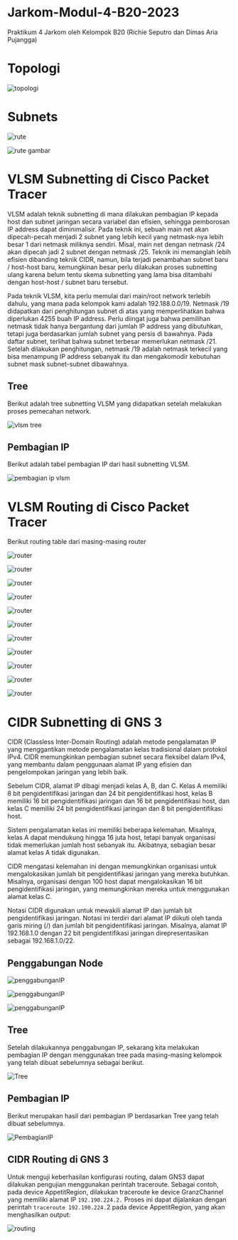 # Jarkom-Modul-4-B20-2023

Praktikum 4 Jarkom oleh Kelompok B20 (Richie Seputro dan Dimas Aria Pujangga)

# Topologi

![topologi](assets/topologi.png)

# Subnets

![rute](assets/rute.png)

![rute gambar](assets/rute-gambar.png)

# VLSM Subnetting di Cisco Packet Tracer

VLSM adalah teknik subnetting di mana dilakukan pembagian IP kepada host dan subnet jaringan secara variabel dan efisien, sehingga pemborosan IP address dapat diminimalisir. Pada teknik ini, sebuah main net akan dipecah-pecah menjadi 2 subnet yang lebih kecil yang netmask-nya lebih besar 1 dari netmask miliknya sendiri. Misal, main net dengan netmask /24 akan dipecah jadi 2 subnet dengan netmask /25. Teknik ini memanglah lebih efisien dibanding teknik CIDR, namun, bila terjadi penambahan subnet baru / host-host baru, kemungkinan besar perlu dilakukan proses subnetting ulang karena belum tentu skema subnetting yang lama bisa ditambahi dengan host-host / subnet baru tersebut.

Pada teknik VLSM, kita perlu memulai dari main/root network terlebih dahulu, yang mana pada kelompok kami adalah 192.188.0.0/19. Netmask /19 didapatkan dari penghitungan subnet di atas yang memperlihatkan bahwa diperlukan 4255 buah IP address. Perlu diingat juga bahwa pemilihan netmask tidak hanya bergantung dari jumlah IP address yang dibutuhkan, tetapi juga berdasarkan jumlah subnet yang persis di bawahnya. Pada daftar subnet, terlihat bahwa subnet terbesar memerlukan netmask /21. Setelah dilakukan penghitungan, netmask /19 adalah netmask terkecil yang bisa menampung IP address sebanyak itu dan mengakomodir kebutuhan subnet mask subnet-subnet dibawahnya.

## Tree

Berikut adalah tree subnetting VLSM yang didapatkan setelah melakukan proses pemecahan network.

![vlsm tree](assets/vlsm-tree.png)

## Pembagian IP

Berikut adalah tabel pembagian IP dari hasil subnetting VLSM.

![pembagian ip vlsm](assets/vlsm-pembagianIP.png)

# VLSM Routing di Cisco Packet Tracer

Berikut routing table dari masing-masing router

![router](assets/vlsm-aura.png)

![router](assets/vlsm-denken.png)

![router](assets/vlsm-eisen.png)

![router](assets/vlsm-fern.png)

![router](assets/vlsm-flamme.png)

![router](assets/vlsm-frieren.png)

![router](assets/vlsm-heiter.png)

![router](assets/vlsm-himmel.png)

![router](assets/vlsm-lawine.png)

![router](assets/vlsm-linie.png)

![router](assets/vlsm-lugner.png)

# CIDR Subnetting di GNS 3

CIDR (Classless Inter-Domain Routing) adalah metode pengalamatan IP yang menggantikan metode pengalamatan kelas tradisional dalam protokol IPv4. CIDR memungkinkan pembagian subnet secara fleksibel dalam IPv4, yang membantu dalam penggunaan alamat IP yang efisien dan pengelompokan jaringan yang lebih baik.

Sebelum CIDR, alamat IP dibagi menjadi kelas A, B, dan C. Kelas A memiliki 8 bit pengidentifikasi jaringan dan 24 bit pengidentifikasi host, kelas B memiliki 16 bit pengidentifikasi jaringan dan 16 bit pengidentifikasi host, dan kelas C memiliki 24 bit pengidentifikasi jaringan dan 8 bit pengidentifikasi host.

Sistem pengalamatan kelas ini memiliki beberapa kelemahan. Misalnya, kelas A dapat mendukung hingga 16 juta host, tetapi banyak organisasi tidak memerlukan jumlah host sebanyak itu. Akibatnya, sebagian besar alamat kelas A tidak digunakan.

CIDR mengatasi kelemahan ini dengan memungkinkan organisasi untuk mengalokasikan jumlah bit pengidentifikasi jaringan yang mereka butuhkan. Misalnya, organisasi dengan 100 host dapat mengalokasikan 16 bit pengidentifikasi jaringan, yang memungkinkan mereka untuk menggunakan alamat kelas C.

Notasi CIDR digunakan untuk mewakili alamat IP dan jumlah bit pengidentifikasi jaringan. Notasi ini terdiri dari alamat IP diikuti oleh tanda garis miring (/) dan jumlah bit pengidentifikasi jaringan. Misalnya, alamat IP 192.168.1.0 dengan 22 bit pengidentifikasi jaringan direpresentasikan sebagai 192.168.1.0/22.

## Penggabungan Node

![penggabunganIP](assets/penggabunganIP.png)

![penggabunganIP](assets/penggabunganIP(1).png)

![penggabunganIP](assets/penggabunganIP(2).png)

## Tree

Setelah dilakukannya penggabungan IP, sekarang kita melakukan pembagian IP dengan menggunakan tree pada masing-masing kelompok yang telah dibuat sebelumnya sebagai berikut.

![Tree](assets/tree.png)

## Pembagian IP

Berikut merupakan hasil dari pembagian IP berdasarkan Tree yang telah dibuat sebelumnya.

![PembagianIP](assets/pembagianIP.png)

## CIDR Routing di GNS 3

Untuk menguji keberhasilan konfigurasi routing, dalam GNS3 dapat dilakukan pengujian menggunakan perintah traceroute. Sebagai contoh, pada device AppetitRegion, dilakukan traceroute ke device GranzChannel yang memiliki alamat IP `192.190.224.2.` Proses ini dapat dijalankan dengan perintah `traceroute 192.190.224.`2 pada device AppetitRegion, yang akan menghasilkan output:

![routing](assets/routing.png)